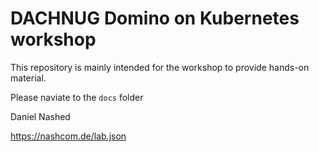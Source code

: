 # DACHNUG Domino on Kubernetes workshop

This repository is mainly intended for the workshop to provide hands-on material.

Please naviate to the `docs` folder

Daniel Nashed

https://nashcom.de/lab.json

